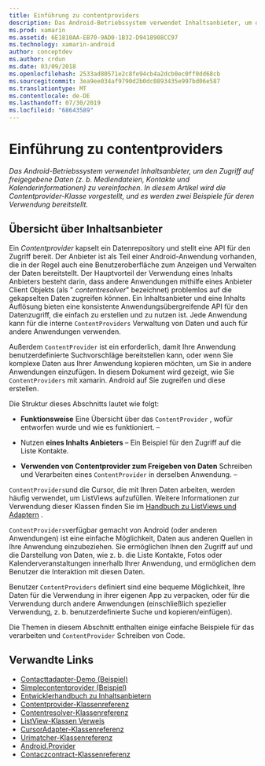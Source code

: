 ```yaml
---
title: Einführung zu contentproviders
description: Das Android-Betriebssystem verwendet Inhaltsanbieter, um den Zugriff auf freigegebene Daten (z. b. Mediendateien, Kontakte und Kalenderinformationen) zu vereinfachen. In diesem Artikel wird die Contentprovider-Klasse vorgestellt, und es werden zwei Beispiele für deren Verwendung bereitstellt.
ms.prod: xamarin
ms.assetid: 6E1810AA-EB70-9AD0-1B32-D9418908CC97
ms.technology: xamarin-android
author: conceptdev
ms.author: crdun
ms.date: 03/09/2018
ms.openlocfilehash: 2533ad80571e2c8fe94cb4a2dcb0ec0ff0dd68cb
ms.sourcegitcommit: 3ea9ee034af9790d2b0dc0893435e997bd06e587
ms.translationtype: MT
ms.contentlocale: de-DE
ms.lasthandoff: 07/30/2019
ms.locfileid: "68643589"
---
```

# <a name="intro-to-contentproviders"></a>Einführung zu contentproviders

_Das Android-Betriebssystem verwendet Inhaltsanbieter, um den Zugriff auf freigegebene Daten (z. b. Mediendateien, Kontakte und Kalenderinformationen) zu vereinfachen. In diesem Artikel wird die Contentprovider-Klasse vorgestellt, und es werden zwei Beispiele für deren Verwendung bereitstellt._


## <a name="content-providers-overview"></a>Übersicht über Inhaltsanbieter

Ein *Contentprovider* kapselt ein Datenrepository und stellt eine API für den Zugriff bereit. Der Anbieter ist als Teil einer Android-Anwendung vorhanden, die in der Regel auch eine Benutzeroberfläche zum Anzeigen und Verwalten der Daten bereitstellt. Der Hauptvorteil der Verwendung eines Inhalts Anbieters besteht darin, dass andere Anwendungen mithilfe eines Anbieter Client Objekts (als " *contentresolver*" bezeichnet) problemlos auf die gekapselten Daten zugreifen können. Ein Inhaltsanbieter und eine Inhalts Auflösung bieten eine konsistente Anwendungsübergreifende API für den Datenzugriff, die einfach zu erstellen und zu nutzen ist. Jede Anwendung kann für die interne `ContentProviders` Verwaltung von Daten und auch für andere Anwendungen verwenden.

Außerdem `ContentProvider` ist ein erforderlich, damit Ihre Anwendung benutzerdefinierte Suchvorschläge bereitstellen kann, oder wenn Sie komplexe Daten aus Ihrer Anwendung kopieren möchten, um Sie in andere Anwendungen einzufügen. In diesem Dokument wird gezeigt, wie Sie `ContentProviders` mit xamarin. Android auf Sie zugreifen und diese erstellen.

Die Struktur dieses Abschnitts lautet wie folgt:

- **Funktionsweise** Eine Übersicht über das `ContentProvider` , wofür entworfen wurde und wie es funktioniert. &ndash;

- Nutzen **eines Inhalts Anbieters** &ndash; Ein Beispiel für den Zugriff auf die Liste Kontakte.

- **Verwenden von Contentprovider zum Freigeben von Daten** Schreiben und Verarbeiten eines `ContentProvider` in derselben Anwendung. &ndash;

`ContentProviders`und die Cursor, die mit Ihren Daten arbeiten, werden häufig verwendet, um ListViews aufzufüllen. Weitere Informationen zur Verwendung dieser Klassen finden Sie im [Handbuch zu ListViews und Adaptern](~/android/user-interface/layouts/list-view/index.md) .

`ContentProviders`verfügbar gemacht von Android (oder anderen Anwendungen) ist eine einfache Möglichkeit, Daten aus anderen Quellen in Ihre Anwendung einzubeziehen. Sie ermöglichen Ihnen den Zugriff auf und die Darstellung von Daten, wie z. b. die Liste Kontakte, Fotos oder Kalenderveranstaltungen innerhalb Ihrer Anwendung, und ermöglichen dem Benutzer die Interaktion mit diesen Daten.

Benutzer `ContentProviders` definiert sind eine bequeme Möglichkeit, Ihre Daten für die Verwendung in ihrer eigenen App zu verpacken, oder für die Verwendung durch andere Anwendungen (einschließlich spezieller Verwendung, z. b. benutzerdefinierte Suche und kopieren/einfügen).

Die Themen in diesem Abschnitt enthalten einige einfache Beispiele für das verarbeiten und `ContentProvider` Schreiben von Code.



## <a name="related-links"></a>Verwandte Links

- [Contacttadapter-Demo (Beispiel)](https://docs.microsoft.com/samples/xamarin/monodroid-samples/platformfeatures-contactsadapterdemo)
- [Simplecontentprovider (Beispiel)](https://docs.microsoft.com/samples/xamarin/monodroid-samples/platformfeatures-simplecontentprovider)
- [Entwicklerhandbuch zu Inhaltsanbietern](https://developer.android.com/guide/topics/providers/content-providers.html)
- [Contentprovider-Klassenreferenz](xref:Android.Content.ContentProvider)
- [Contentresolver-Klassenreferenz](xref:Android.Content.ContentResolver)
- [ListView-Klassen Verweis](xref:Android.Widget.ListView)
- [CursorAdapter-Klassenreferenz](xref:Android.Widget.CursorAdapter)
- [Urimatcher-Klassenreferenz](xref:Android.Content.UriMatcher)
- [Android.Provider](xref:Android.Provider)
- [Contaczcontract-Klassenreferenz](xref:Android.Provider.ContactsContract)
